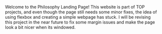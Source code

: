 Welcome to the Philosophy Landing Page! 
This website is part of TOP projects, and even though the page still needs some minor fixes, the idea of using flexbox and creating a simple webpage has stuck. 
I will be revising this project in the near future to fix some margin issues and make the page look a bit nicer when its windowed. 
